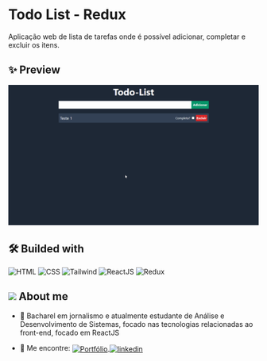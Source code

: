 # Todo List - Redux

Aplicação web de lista de tarefas onde é possível adicionar, completar e excluir os itens.

## ✨ Preview

<img src="./preview.gif">

## 🛠 Builded with

![HTML](https://img.shields.io/badge/-HTML-05122A?style=flat&logo=HTML5)
![CSS](https://img.shields.io/badge/-CSS-05122A?style=flat&logo=CSS3&logoColor=1572B6)
![Tailwind](https://img.shields.io/badge/-Tailwind-05122A?style=flat&logo=TailwindCSS)
![ReactJS](https://img.shields.io/badge/-ReactJS-05122A?style=flat&logo=React)
![Redux](https://img.shields.io/badge/-Redux-05122A?style=flat&logo=Redux&logoColor=764ABC)

## <img src="https://raw.githubusercontent.com/kaueMarques/kaueMarques/master/hi.gif" width="25px"> About me

- 👤 Bacharel em jornalismo e atualmente estudante de Análise e Desenvolvimento de Sistemas, focado nas tecnologias relacionadas ao front-end, focado em ReactJS

- 🔭 Me encontre: <a href="https://josesouzaa.github.io" target="_blank">
  <img align="center" src="https://img.shields.io/badge/Portf%C3%B3lio-Jos%C3%A9%20de%20Souza-05122A?style=flat" alt="Portfólio"/>
  </a> <a href="https://www.linkedin.com/in/jose-de-souza/" target="_blank">
  <img align="center" src="https://img.shields.io/badge/-José_de_Souza-05122A?style=flat&logo=linkedin" alt="linkedin"/>
  </a>
